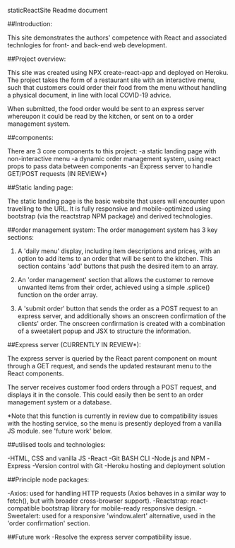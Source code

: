 staticReactSite Readme document

##Introduction:

This site demonstrates the authors' competence with React and associated technlogies for front- and back-end web development.

##Project overview:

This site was created using NPX create-react-app and deployed on Heroku. The project takes the form of a restaurant site with an interactive menu, such that
customers could order their food from the menu without handling a physical document, in line with local COVID-19 advice.

When submitted, the food order would be sent to an express server whereupon it could be read by the kitchen, or sent on to a order management system.

##components:

There are 3 core components to this project:
-a static landing page with non-interactive menu
-a dynamic order management system, using react props to pass data between components
-an Express server to handle GET/POST requests (IN REVIEW*)

##Static landing page:

The static landing page is the basic website that users will encounter upon travelling to the URL. It is fully responsive and mobile-optimized using bootstrap (via the reactstrap NPM package) and derived technologies.

##order management system:
The order management system has 3 key sections:

1. A 'daily menu' display, including item descriptions and prices, with an option to add items to an order that will be sent to the kitchen.
This section contains 'add' buttons that push the desired item to an array.

2. An 'order management' section that allows the customer to remove unwanted items from their order, achieved using a simple .splice() function on the order array.

3. A 'submit order' button that sends the order as a POST request to an express server, and additionally shows an onscreen confirmation of the clients' order.
The onscreen confirmation is created with a combination of a sweetalert popup and JSX to structure the information.

##Express server (CURRENTLY IN REVIEW*):

The express server is queried by the React parent component on mount through a GET request, and sends the updated restaurant menu to the React components.

The server receives customer food orders through a POST request, and displays it in the console. This could easily then be sent to an order management system or a 
database.

*Note that this function is currently in review due to compatibility issues with the hosting service, so the menu is presently deployed from a vanilla JS module.
see 'future work' below.

##utilised tools and technologies:

-HTML, CSS and vanilla JS
-React
-Git BASH CLI
-Node.js and NPM
-Express
-Version control with Git
-Heroku hosting and deployment solution

##Principle node packages:

-Axios: used for handling HTTP requests (Axios behaves in a similar way to fetch(), but with broader cross-browser support).
-Reactstrap: react-compatible bootstrap library for mobile-ready responsive design.
-Sweetalert: used for a responsive 'window.alert' alternative, used in the 'order confirmation' section.

##Future work
-Resolve the express server compatibility issue.
